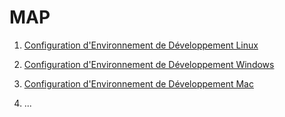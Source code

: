 # MAP

  1. [Configuration d'Environnement de Développement Linux](./linux/install.md)

  2. [Configuration d'Environnement de Développement Windows](./windows/install.md)

  3. [Configuration d'Environnement de Développement Mac](./mac/install.md)

  4. ...